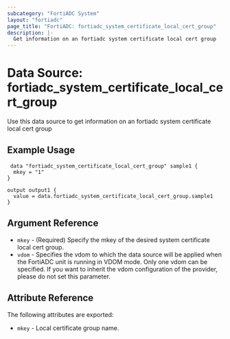 ```yaml
---
subcategory: "FortiADC System"
layout: "fortiadc"
page_title: "FortiADC: fortiadc_system_certificate_local_cert_group"
description: |-
  Get information on an fortiadc system certificate local cert group
---
```


# Data Source: fortiadc_system_certificate_local_cert_group
Use this data source to get information on an fortiadc system certificate local cert group

## Example Usage

```hcl
 data "fortiadc_system_certificate_local_cert_group" sample1 {
  mkey = "1"
}

output output1 {
  value = data.fortiadc_system_certificate_local_cert_group.sample1
}
```

## Argument Reference
* `mkey` - (Required) Specify the mkey of the desired  system certificate local cert group.
* `vdom` - Specifies the vdom to which the data source will be applied when the FortiADC unit is running in VDOM mode. Only one vdom can be specified. If you want to inherit the vdom configuration of the provider, please do not set this parameter.


## Attribute Reference

The following attributes are exported:

* `mkey` - Local certificate group name.


